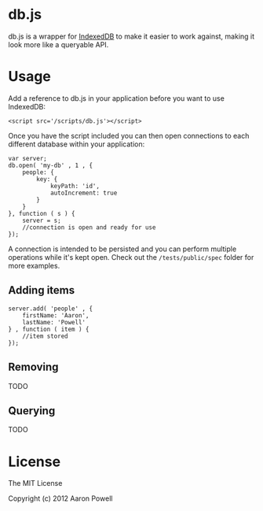 db.js
=====

db.js is a wrapper for [IndexedDB](http://www.w3.org/TR/IndexedDB/) to make it easier to work against, making it look more like a queryable API.

Usage
====

Add a reference to db.js in your application before you want to use IndexedDB:

	<script src='/scripts/db.js'></script>
	
Once you have the script included you can then open connections to each different database within your application:

	var server;
	db.open( 'my-db' , 1 , {
		people: {
			key: {
				keyPath: 'id',
				autoIncrement: true				
			}
		}
	}, function ( s ) {
		server = s;
		//connection is open and ready for use
	});
	
A connection is intended to be persisted and you can perform multiple operations while it's kept open. Check out the `/tests/public/spec` folder for more examples.

## Adding items

	server.add( 'people' , {
		firstName: 'Aaron',
		lastName: 'Powell'
	} , function ( item ) {
		//item stored
	});
	
## Removing

TODO

## Querying

TODO

# License

The MIT License

Copyright (c) 2012 Aaron Powell